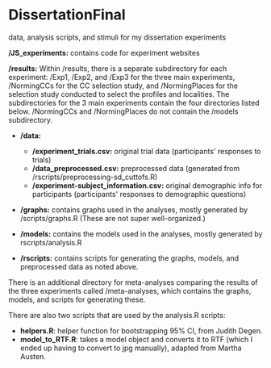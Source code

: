 # DissertationFinal
data, analysis scripts, and stimuli for my dissertation experiments


**/JS_experiments:** contains code for experiment websites


**/results:** Within /results, there is a separate subdirectory for each experiment: /Exp1, /Exp2, and /Exp3 for the three main experiments, /NormingCCs for the CC selection study, and /NormingPlaces for the selection study conducted to select the profiles and localities.  The subdirectories for the 3 main experiments contain the four directories listed below.  /NormingCCs and /NormingPlaces do not contain the /models subdirectory. 

* **/data:**
  * **/experiment_trials.csv:**   original trial data (participants' responses to trials)
  * **/data_preprocessed.csv:**   preprocessed data (generated from /rscripts/preprocessing-sd_cuttofs.R) 
  * **/experiment-subject_information.csv:**   original demographic info for participants (participants' responses to demographic questions)

* **/graphs:** contains graphs used in the analyses, mostly generated by /scripts/graphs.R (These are not super well-organized.)

* **/models:** contains the models used in the analyses, mostly generated by rscripts/analysis.R

* **/rscripts:** contains scripts for generating the graphs, models, and preprocessed data as noted above.

There is an additional directory for meta-analyses comparing the results of the three experiments called /meta-analyses, which contains the graphs, models, and scripts for generating these.

There are also two scripts that are used by the analysis.R scripts:
* **helpers.R**: helper function for bootstrapping 95% CI, from Judith Degen. 
* **model_to_RTF.R**: takes a model object and converts it to RTF (which I ended up having to convert to jpg manually), adapted from Martha Austen.
